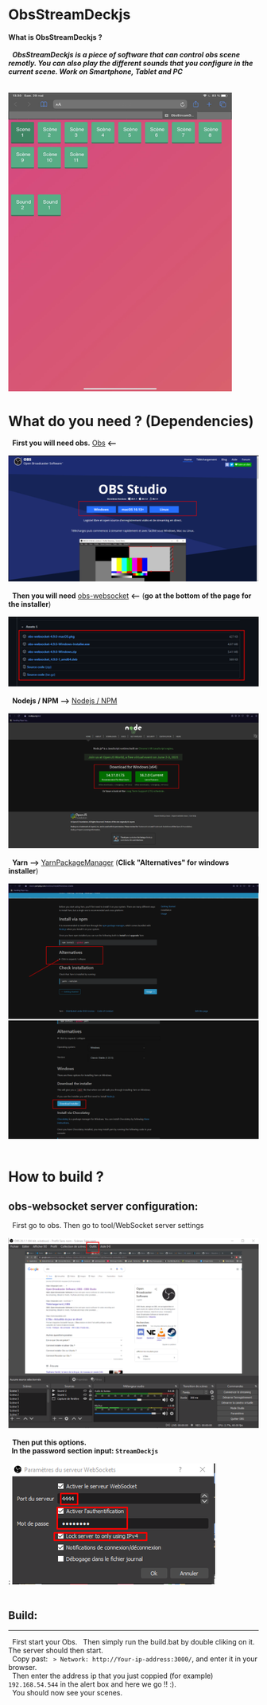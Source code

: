 # ObsStreamDeckjs

#### What is ObsStreamDeckjs ?

&nbsp;&nbsp;*__ObsStreamDeckjs is a piece of software that can control obs scene remotly. You can also play the different sounds that you configure in the current scene. Work on Smartphone, Tablet and PC__* <br><br><br> <img src=".picture/app.png" width="450" height="600">

# What do you need ? (Dependencies)

&nbsp; __First you will need obs.__
[Obs](https://obsproject.com/fr) __<--__ <br><br> ![obs](.picture/obs_1.png) <br><br>
&nbsp; __Then you will need__ [obs-websocket](https://github.com/Palakis/obs-websocket/releases/tag/4.9.0) __<--__ (__go at the bottom of the page for the installer__) <br><br> ![obs-websocket](.picture/websocket_1.png)<br><br>
&nbsp; __Nodejs / NPM__ __-->__ [Nodejs / NPM](https://nodejs.org/en/) <br><br>![node](.picture/nodejs_1.png)<br><br>
&nbsp; __Yarn__ __-->__ [YarnPackageManager](https://classic.yarnpkg.com/en/docs/install/#windows-stable) (__Click "Alternatives" for windows installer__)<br><br>![yarn1](.picture/yarn_1.png)<br>![yarn2](.picture/yarn_2.png)<br><br>

# How to build ?

## obs-websocket server configuration:
&nbsp; First go to obs. Then go to tool/WebSocket server settings <br><br> ![tool](.picture/obs_tool_1.png) <br><br>
&nbsp; __Then put this options. <br> &nbsp; In the password section input: `StreamDeckjs`__<br><br>: <img src="./.picture/obs_tool_2.png" style="margin-left"><br><br>

## Build:
______
&nbsp; First start your Obs.
&nbsp; Then simply run the build.bat by double cliking on it. The server should then start. <br>
&nbsp; Copy past: ` > Network: http://Your-ip-address:3000/`, and enter it in your browser.<br>
&nbsp; Then enter the address ip that you just coppied (for example) `192.168.54.544` in the alert box and here we go !! :).<br>
&nbsp; You should now see your scenes.